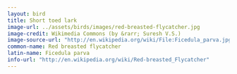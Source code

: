 ```yaml
---
layout: bird
title: Short toed lark
image-url: ../assets/birds/images/red-breasted-flycatcher.jpg
image-credit: Wikimedia Commons (by &rarr; Suresh V.S.)
image-source-url: "http://en.wikipedia.org/wiki/File:Ficedula_parva.jpg"
common-name: Red breasted flycatcher
latin-name: Ficedula parva
info-url: "http://en.wikipedia.org/wiki/Red-breasted_Flycatcher"
---
```


